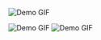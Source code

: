 
![Demo GIF](https://github.com/mishelld/juice-copy/blob/master/homeGIFX2.gif)

![Demo GIF](https://github.com/mishelld/juice-copy/blob/master/MenuGIF.gif)
![Demo GIF](https://github.com/mishelld/juice-copy/blob/master/cartGIF.gif)

